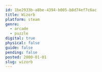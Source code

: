 ```yaml
---
id: 1be2933b-a8be-4394-b005-b8d74ef7c6ac
title: Wizorb
platform: steam
genre:
  - arcade
  - puzzle
digital: true
physical: false
guide: false
pending: false
posted: 2000-01-01
slug: wizorb
---
```

